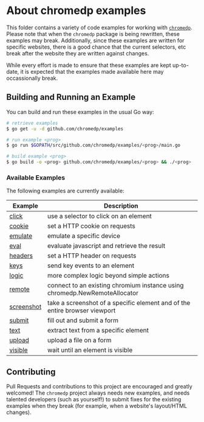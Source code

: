# About chromedp examples

This folder contains a variety of code examples for working with
[`chromedp`][1]. Please note that when the `chromedp` package is being
rewritten, these examples may break. Additionally, since these examples are
written for specific websites, there is a good chance that the current
selectors, etc break after the website they are written against changes.

While every effort is made to ensure that these examples are kept up-to-date,
it is expected that the examples made available here may occassionally break.

## Building and Running an Example

You can build and run these examples in the usual Go way:

```sh
# retrieve examples
$ go get -u -d github.com/chromedp/examples

# run example <prog>
$ go run $GOPATH/src/github.com/chromedp/examples/<prog>/main.go

# build example <prog>
$ go build -o <prog> github.com/chromedp/examples/<prog> && ./<prog>
```
### Available Examples

The following examples are currently available:

<!-- the following section is updated by running `go run gen.go` -->
<!-- START EXAMPLES -->
| Example                   | Description                                                                |
|---------------------------|----------------------------------------------------------------------------|
| [click](/click)           | use a selector to click on an element                                      |
| [cookie](/cookie)         | set a HTTP cookie on requests                                              |
| [emulate](/emulate)       | emulate a specific device                                                  |
| [eval](/eval)             | evaluate javascript and retrieve the result                                |
| [headers](/headers)       | set a HTTP header on requests                                              |
| [keys](/keys)             | send key events to an element                                              |
| [logic](/logic)           | more complex logic beyond simple actions                                   |
| [remote](/remote)         | connect to an existing chromium instance using chromedp.NewRemoteAllocator |
| [screenshot](/screenshot) | take a screenshot of a specific element and of the entire browser viewport |
| [submit](/submit)         | fill out and submit a form                                                 |
| [text](/text)             | extract text from a specific element                                       |
| [upload](/upload)         | upload a file on a form                                                    |
| [visible](/visible)       | wait until an element is visible                                           |
<!-- END EXAMPLES -->

## Contributing

Pull Requests and contributions to this project are encouraged and greatly
welcomed!  The `chromedp` project always needs new examples, and needs talented
developers (such as yourself!) to submit fixes for the existing examples when
they break (for example, when a website's layout/HTML changes).

[1]: https://github.com/chromedp/chromedp

